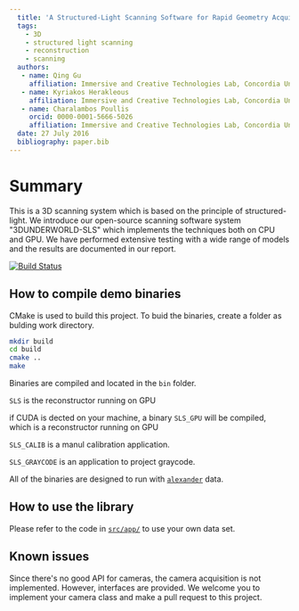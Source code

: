 ```yaml
---
  title: 'A Structured-Light Scanning Software for Rapid Geometry Acquisition'
  tags:
    - 3D
    - structured light scanning
    - reconstruction
    - scanning
  authors:
   - name: Qing Gu
     affiliation: Immersive and Creative Technologies Lab, Concordia University
   - name: Kyriakos Herakleous
     affiliation: Immersive and Creative Technologies Lab, Concordia University
   - name: Charalambos Poullis
     orcid: 0000-0001-5666-5026
     affiliation: Immersive and Creative Technologies Lab, Concordia University
  date: 27 July 2016
  bibliography: paper.bib
---
```

# Summary
This is a 3D scanning system which is based on the principle of structured-light. We introduce our open-source scanning software system "3DUNDERWORLD-SLS" which implements the techniques both on CPU and GPU. We have performed extensive testing with a wide range of models and the results are documented in our report. 

[![Build Status](https://travis-ci.org/v3c70r/SLS.svg?branch=dev)](https://travis-ci.org/v3c70r/SLS)


## How to compile demo binaries

CMake is used to build this project. To buid the binaries, create a folder as bulding work directory.

```bash
mkdir build
cd build
cmake ..
make
```

Binaries are compiled and located in the `bin` folder. 

`SLS` is the reconstructor running on GPU

if CUDA is dected on your machine, a binary `SLS_GPU` will be compiled, which is a reconstructor running on GPU

`SLS_CALIB` is a manul calibration application.

`SLS_GRAYCODE` is an application to project graycode.

All of the binaries are designed to run with [`alexander`](https://github.com/theICTlab/3DUNDERWORLD-SLS-GPU_CPU/blob/dev/data/alexander) data.

## How to use the library

Please refer to the code in [`src/app/`](https://github.com/theICTlab/3DUNDERWORLD-SLS-GPU_CPU/blob/dev/src/app) to use your own data set.

## Known issues

Since there's no good API for cameras, the camera acquisition is not implemented. However, interfaces are provided.
We welcome you to implement your camera class and make a pull request to this project.

